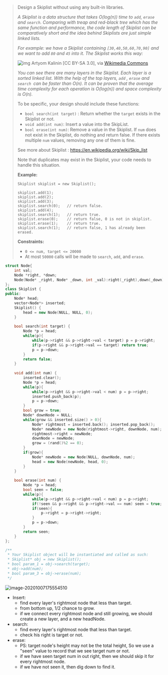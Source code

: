 > Design a Skiplist without using any built-in libraries.
>
> *A Skiplist is a data structure that takes O(log(n)) time to `add`, `erase` and `search`. Comparing with treap and red-black tree which has the same function and performance, the code length of Skiplist can be comparatively short and the idea behind Skiplists are just simple linked lists.*
>
> *For example: we have a Skiplist containing `[30,40,50,60,70,90]` and we want to add `80` and `45` into it. The Skiplist works this way:*
>
> ![img](https://tva1.sinaimg.cn/large/007S8ZIlly1gjgx5ae8x3g30qo098t9r.gif)
> Artyom Kalinin [CC BY-SA 3.0], via [Wikimedia Commons](https://commons.wikimedia.org/wiki/File:Skip_list_add_element-en.gif)
>
> *You can see there are many layers in the Skiplist. Each layer is a sorted linked list. With the help of the top layers, `add` , `erase` and `search `can be faster than O(n). It can be proven that the average time complexity for each operation is O(log(n)) and space complexity is O(n).*
>
> To be specific, your design should include these functions:
>
> - `bool search(int target)` : Return whether the `target` exists in the Skiplist or not.
> - `void add(int num)`: Insert a value into the SkipList. 
> - `bool erase(int num)`: Remove a value in the Skiplist. If `num` does not exist in the Skiplist, do nothing and return false. If there exists multiple `num` values, removing any one of them is fine.
>
> See more about Skiplist : https://en.wikipedia.org/wiki/Skip_list
>
> Note that duplicates may exist in the Skiplist, your code needs to handle this situation.
>
>  
>
> **Example:**
>
> ```
> Skiplist skiplist = new Skiplist();
> 
> skiplist.add(1);
> skiplist.add(2);
> skiplist.add(3);
> skiplist.search(0);   // return false.
> skiplist.add(4);
> skiplist.search(1);   // return true.
> skiplist.erase(0);    // return false, 0 is not in skiplist.
> skiplist.erase(1);    // return true.
> skiplist.search(1);   // return false, 1 has already been erased.
> ```
>
>  
>
> **Constraints:**
>
> - `0 <= num, target <= 20000`
> - At most `50000` calls will be made to `search`, `add`, and `erase`.

```cpp
struct Node{
    int val;
    Node *right, *down;
    Node(Node* _right, Node* _down, int _val):right(_right),down(_down),val(_val){}
};
class Skiplist {
public:
    Node* head;
    vector<Node*> inserted;
    Skiplist() {
        head = new Node(NULL, NULL, 0);
    }
    
    bool search(int target) {
        Node *p = head;
        while(p){
            while(p->right && p->right->val < target) p = p->right;
            if(p->right && p->right->val == target) return true;
            p = p->down;
        }
        return false;
    }
    
    void add(int num) {
        inserted.clear();
        Node *p = head;
        while(p){
            while(p->right && p->right->val < num) p = p->right;
            inserted.push_back(p);
            p = p->down;
        }
        bool grow = true;
        Node* downNode = NULL;
        while(grow && inserted.size() > 0){
            Node* rightmost = inserted.back(); inserted.pop_back();
            Node* newNode = new Node(rightmost->right, downNode, num);
            rightmost->right = newNode;
            downNode = newNode;
            grow = (rand()%2 == 0);
        }
        if(grow){
            Node* newNode = new Node(NULL, downNode, num);
            head = new Node(newNode, head, 0);
        }
    }
    
    bool erase(int num) {
        Node *p = head;
        bool seen = false;
        while(p){
            while(p->right && p->right->val < num) p = p->right;
            if(!seen && p->right && p->right->val == num) seen = true;
            if(seen){
                p->right = p->right->right;
            }
            p = p->down;
        }
        return seen;
    }
};

/**
 * Your Skiplist object will be instantiated and called as such:
 * Skiplist* obj = new Skiplist();
 * bool param_1 = obj->search(target);
 * obj->add(num);
 * bool param_3 = obj->erase(num);
 */
```

![image-20201007175554510](https://tva1.sinaimg.cn/large/007S8ZIlly1gjgx6f5asrj30ph0f4qow.jpg)

- Insert:
  - find every layer's rightmost node that less than target.
  - from bottom up, 1/2 chance to grow.
  - if we connect every rightmost node and still growing, we should create a new layer, and a new headNode.
- search:
  - find every layer's rightmost node that less than target.
  - check his right is target or not.
- erase:
  - PS: target node's height may not be the total height, So we use a "seen" value to record that we see target num or not.
  - if we have seen target num in out right, then we should skip it for every rightmost node.
  - if we have not seen it, then dig down to find it.